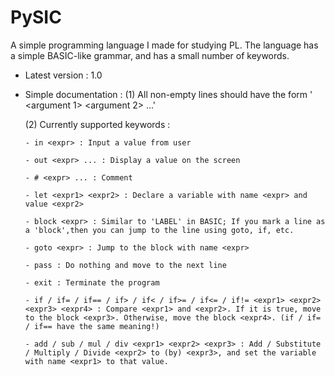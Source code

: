 # PySIC
A simple programming language I made for studying PL.
The language has a simple BASIC-like grammar, and has a small number of keywords.

- Latest version : 1.0

- Simple documentation :
  (1) All non-empty lines should have the form '<keyword> <argument 1> <argument 2> ...'

  (2) Currently supported keywords :
  
      - in <expr> : Input a value from user
      
      - out <expr> ... : Display a value on the screen
      
      - # <expr> ... : Comment
      
      - let <expr1> <expr2> : Declare a variable with name <expr> and value <expr2>
      
      - block <expr> : Similar to 'LABEL' in BASIC; If you mark a line as a 'block',then you can jump to the line using goto, if, etc.
      
      - goto <expr> : Jump to the block with name <expr>
      
      - pass : Do nothing and move to the next line
      
      - exit : Terminate the program
      
      - if / if= / if== / if> / if< / if>= / if<= / if!= <expr1> <expr2> <expr3> <expr4> : Compare <expr1> and <expr2>. If it is true, move to the block <expr3>. Otherwise, move the block <expr4>. (if / if= / if== have the same meaning!)
      
      - add / sub / mul / div <expr1> <expr2> <expr3> : Add / Substitute / Multiply / Divide <expr2> to (by) <expr3>, and set the variable with name <expr1> to that value.
